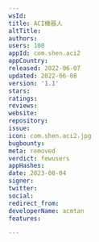 ```yaml
---
wsId: 
title: ACI機器人
altTitle: 
authors: 
users: 100
appId: com.shen.aci2
appCountry: 
released: 2022-06-07
updated: 2022-06-08
version: '1.1'
stars: 
ratings: 
reviews: 
website: 
repository: 
issue: 
icon: com.shen.aci2.jpg
bugbounty: 
meta: removed
verdict: fewusers
appHashes: 
date: 2023-08-04
signer: 
twitter: 
social: 
redirect_from: 
developerName: acmtan
features: 

---
```


